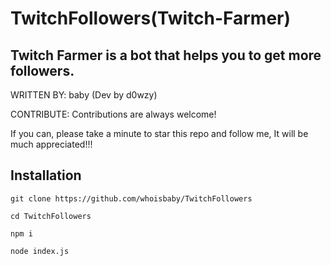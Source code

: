 # TwitchFollowers(Twitch-Farmer)
Twitch Farmer is a bot that helps you to get more followers.
----------------------

WRITTEN BY: baby (Dev by d0wzy)

CONTRIBUTE: Contributions are always welcome!

 If you can, please take a minute to star this repo and follow me, It will be much appreciated!!!


Installation
-------------------
```
git clone https://github.com/whoisbaby/TwitchFollowers

cd TwitchFollowers

npm i

node index.js
  
  
